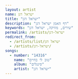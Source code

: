 ```yaml
---
layout: artist
name: ישראל דגן
title: "ישראל דגן"
description: "דף האמן ישראל דגן"
keywords: "שירים, מוזיקה, ישראל דגן"
permalink: /artists/ישראל-דגן
redirect_from:
  - /artists/list/ישראל דגן
  - /artists/ישראל-דגן/
songs:
  - number: "14316"
    name: "טוב לי בחיים"
    album: "סינגלים"
    artist: "ישראל דגן"
---
```

